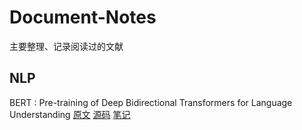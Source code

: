 # Document-Notes

主要整理、记录阅读过的文献

## NLP

BERT : Pre-training of Deep Bidirectional Transformers for Language Understanding
[原文](https://arxiv.org/abs/1810.04805)
[源码](https://github.com/google-research/bert)
[笔记](https://github.com/HaohzW/Document-Notes/blob/main/NLP/BERT/note.md#bert--pre-training-of-deep-bidirectional-transformers-for-language-understanding%E9%98%85%E8%AF%BB%E7%AC%94%E8%AE%B0)
